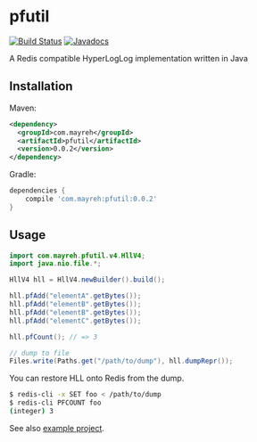 # pfutil

[![Build Status](https://travis-ci.org/ocadaruma/pfutil.svg?branch=master)](https://travis-ci.org/ocadaruma/pfutil)
[![Javadocs](https://www.javadoc.io/badge/com.mayreh/pfutil.svg)](https://www.javadoc.io/doc/com.mayreh/pfutil)

A Redis compatible HyperLogLog implementation written in Java

## Installation

Maven:

```xml
<dependency>
  <groupId>com.mayreh</groupId>
  <artifactId>pfutil</artifactId>
  <version>0.0.2</version>
</dependency>
```

Gradle:

```groovy
dependencies {
    compile 'com.mayreh:pfutil:0.0.2'
}
```

## Usage

```java
import com.mayreh.pfutil.v4.HllV4;
import java.nio.file.*;

HllV4 hll = HllV4.newBuilder().build();

hll.pfAdd("elementA".getBytes());
hll.pfAdd("elementB".getBytes());
hll.pfAdd("elementB".getBytes());
hll.pfAdd("elementC".getBytes());

hll.pfCount(); // => 3

// dump to file
Files.write(Paths.get("/path/to/dump"), hll.dumpRepr());
```

You can restore HLL onto Redis from the dump.

```bash
$ redis-cli -x SET foo < /path/to/dump
$ redis-cli PFCOUNT foo
(integer) 3
```

See also [example project](https://github.com/ocadaruma/pfutil/tree/master/example).
